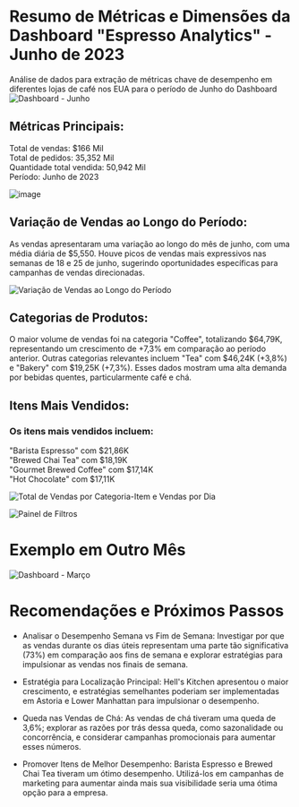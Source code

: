 # Resumo de Métricas e Dimensões da Dashboard "Espresso Analytics" - Junho de 2023
Análise de dados para extração de métricas chave de desempenho em diferentes lojas de café nos EUA para o período de Junho do Dashboard 
![Dashboard - Junho ](https://github.com/user-attachments/assets/f9e3ac6f-1b30-47c8-98c4-6f8fb5f859ac)


## Métricas Principais:
Total de vendas: $166 Mil<br>
Total de pedidos: 35,352 Mil<br>
Quantidade total vendida: 50,942 Mil<br>
Período: Junho de 2023


![image](https://github.com/user-attachments/assets/a9538287-d26e-4506-b816-4ae8fbe88d7b)

## Variação de Vendas ao Longo do Período:
As vendas apresentaram uma variação ao longo do mês de junho, com uma média diária de $5,550. Houve picos de vendas mais expressivos nas semanas de 18 e 25 de junho, sugerindo oportunidades específicas para campanhas de vendas direcionadas. <br>

![Variação de Vendas ao Longo do Período](https://github.com/user-attachments/assets/9992d321-04ee-49fd-a12c-3b24fe13da01)

## Categorias de Produtos:
O maior volume de vendas foi na categoria "Coffee", totalizando $64,79K, representando um crescimento de +7,3% em comparação ao período anterior.
Outras categorias relevantes incluem "Tea" com $46,24K (+3,8%) e "Bakery" com $19,25K (+7,3%). Esses dados mostram uma alta demanda por bebidas quentes, particularmente café e chá. <br> 

## Itens Mais Vendidos:
### Os itens mais vendidos incluem:
"Barista Espresso" com $21,86K <br>
"Brewed Chai Tea" com $18,19K <br>
"Gourmet Brewed Coffee" com $17,14K <br> 
"Hot Chocolate" com $17,11K <br> 

![Total de Vendas por Categoria-Item e Vendas por Dia](https://github.com/user-attachments/assets/6c9482e6-1fa5-4638-8130-3b86d5b384f9) 
<br> 

![Painel de Filtros](https://github.com/user-attachments/assets/911c95ce-d92a-401f-8003-875014ae9441)


# Exemplo em Outro Mês 
![Dashboard - Março ](https://github.com/user-attachments/assets/36134643-770c-46d3-8a1b-7efd63eb9d67)

# Recomendações e Próximos Passos

- Analisar o Desempenho Semana vs Fim de Semana: Investigar por que as vendas durante os dias úteis representam uma parte tão significativa (73%) em comparação aos fins de semana e explorar estratégias para impulsionar as vendas nos finais de semana. <br>

- Estratégia para Localização Principal: Hell's Kitchen apresentou o maior crescimento, e estratégias semelhantes poderiam ser implementadas em Astoria e Lower Manhattan para impulsionar o desempenho. <br>

- Queda nas Vendas de Chá: As vendas de chá tiveram uma queda de 3,6%; explorar as razões por trás dessa queda, como sazonalidade ou concorrência, e considerar campanhas promocionais para aumentar esses números. <br>
  
- Promover Itens de Melhor Desempenho: Barista Espresso e Brewed Chai Tea tiveram um ótimo desempenho. Utilizá-los em campanhas de marketing para aumentar ainda mais sua visibilidade seria uma ótima opção para a empresa.

